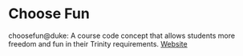 # Choose Fun
choosefun@duke: A course code concept that allows students more freedom and fun in their Trinity requirements.
<a href="https://www.tiananc.github.io/choosefun" target="_blank">Website</a>
